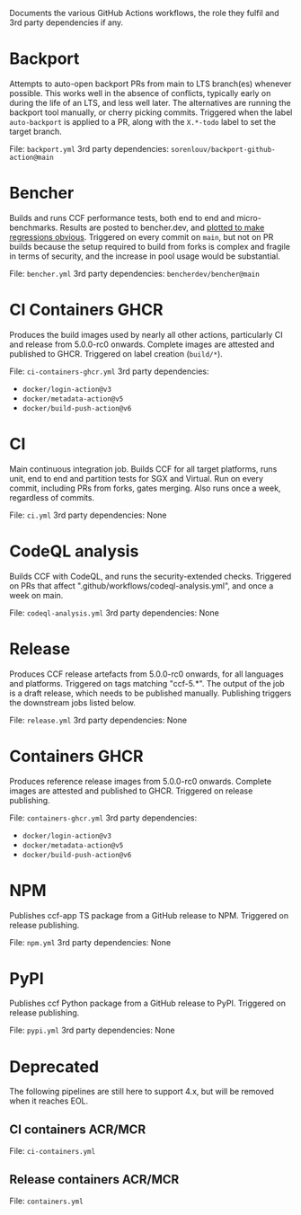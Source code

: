 Documents the various GitHub Actions workflows, the role they fulfil and 3rd party dependencies if any.

# Backport

Attempts to auto-open backport PRs from main to LTS branch(es) whenever possible. This works well in the absence of conflicts, typically early on during the life of an LTS, and less well later. The alternatives are running the backport tool manually, or cherry picking commits.
Triggered when the label `auto-backport` is applied to a PR, along with the `X.*-todo` label to set the target branch.

File: `backport.yml`
3rd party dependencies: `sorenlouv/backport-github-action@main`

# Bencher

Builds and runs CCF performance tests, both end to end and micro-benchmarks. Results are posted to bencher.dev, and [plotted to make regressions obvious](https://bencher.dev/console/projects/ccf/plots).
Triggered on every commit on `main`, but not on PR builds because the setup required to build from forks is complex and fragile in terms of security, and the increase in pool usage would be substantial.

File: `bencher.yml`
3rd party dependencies: `bencherdev/bencher@main`

# CI Containers GHCR

Produces the build images used by nearly all other actions, particularly CI and release from 5.0.0-rc0 onwards. Complete images are attested and published to GHCR.
Triggered on label creation (`build/*`).

File: `ci-containers-ghcr.yml`
3rd party dependencies:

- `docker/login-action@v3`
- `docker/metadata-action@v5`
- `docker/build-push-action@v6`

# CI

Main continuous integration job. Builds CCF for all target platforms, runs unit, end to end and partition tests for SGX and Virtual. Run on every commit, including PRs from forks, gates merging. Also runs once a week, regardless of commits.

File: `ci.yml`
3rd party dependencies: None

# CodeQL analysis

Builds CCF with CodeQL, and runs the security-extended checks. Triggered on PRs that affect ".github/workflows/codeql-analysis.yml", and once a week on main.

File: `codeql-analysis.yml`
3rd party dependencies: None

# Release

Produces CCF release artefacts from 5.0.0-rc0 onwards, for all languages and platforms. Triggered on tags matching "ccf-5.\*". The output of the job is a draft release, which needs to be published manually. Publishing triggers the downstream jobs listed below.

File: `release.yml`
3rd party dependencies: None

# Containers GHCR

Produces reference release images from 5.0.0-rc0 onwards. Complete images are attested and published to GHCR. Triggered on release publishing.

File: `containers-ghcr.yml`
3rd party dependencies:

- `docker/login-action@v3`
- `docker/metadata-action@v5`
- `docker/build-push-action@v6`

# NPM

Publishes ccf-app TS package from a GitHub release to NPM. Triggered on release publishing.

File: `npm.yml`
3rd party dependencies: None

# PyPI

Publishes ccf Python package from a GitHub release to PyPI. Triggered on release publishing.

File: `pypi.yml`
3rd party dependencies: None

# Deprecated

The following pipelines are still here to support 4.x, but will be removed when it reaches EOL.

## CI containers ACR/MCR

File: `ci-containers.yml`

## Release containers ACR/MCR

File: `containers.yml`
